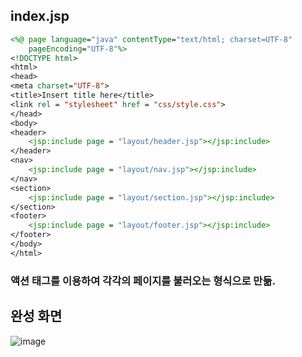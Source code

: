 ## index.jsp
```jsp
<%@ page language="java" contentType="text/html; charset=UTF-8"
    pageEncoding="UTF-8"%>
<!DOCTYPE html>
<html>
<head>
<meta charset="UTF-8">
<title>Insert title here</title>
<link rel = "stylesheet" href = "css/style.css">
</head>
<body>
<header>
	<jsp:include page = "layout/header.jsp"></jsp:include>
</header>
<nav>
	<jsp:include page = "layout/nav.jsp"></jsp:include>
</nav>
<section>
	<jsp:include page = "layout/section.jsp"></jsp:include>
</section>
<footer>
	<jsp:include page = "layout/footer.jsp"></jsp:include>
</footer>
</body>
</html>
```
### 액션 태그를 이용하여 각각의 페이지를 불러오는 형식으로 만듦.

## 완성 화면
![image](https://github.com/Qnd1101/Shoppingmall_Problem_Explanation/assets/107795830/b63e15e3-428d-452b-910c-23999d456e20)
